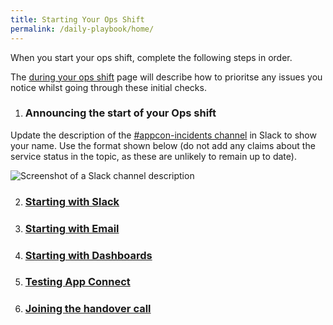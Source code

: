 ```yaml
---
title: Starting Your Ops Shift
permalink: /daily-playbook/home/
---
```


When you start your ops shift, complete the following steps in order.  

The [during your ops shift](/daily-playbook/During-your-ops-shift) page will describe how to prioritse any issues you notice whilst going through these initial checks.

1. ### Announcing the start of your Ops shift
Update the description of the [#appcon-incidents channel](https://ibm-cloud.slack.com/messages/appcon-incidents/) in Slack to show your name.  Use the format shown below (do not add any claims about the service status in the topic, as these are unlikely to remain up to date).

![Screenshot of a Slack channel description](https://github.ibm.com/Cloud-Integration/hip-ops-incidents/blob/master/wiki-images/slack-topic.JPG)

2. ### [Starting with Slack](/daily-playbook/Starting-with-Slack)
3. ### [Starting with Email](/daily-playbook/Starting-with-Email)
4. ### [Starting with Dashboards](/daily-playbook/Starting-with-Dashboards)
5. ### [Testing App Connect](/daily-playbook/Testing-App-Connect)
6. ### [Joining the handover call](/daily-playbook/Joining-the-handover-call)

